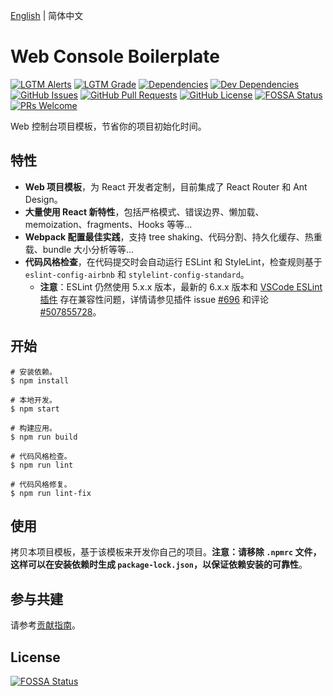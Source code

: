 [English](./README.md) | 简体中文

# Web Console Boilerplate

[![LGTM Alerts](https://img.shields.io/lgtm/alerts/github/NicolasSchwarzer/web-console-boilerplate)](https://lgtm.com/projects/g/NicolasSchwarzer/web-console-boilerplate/alerts/) [![LGTM Grade](https://img.shields.io/lgtm/grade/javascript/github/NicolasSchwarzer/web-console-boilerplate)](https://lgtm.com/projects/g/NicolasSchwarzer/web-console-boilerplate/alerts/) [![Dependencies](https://img.shields.io/david/NicolasSchwarzer/web-console-boilerplate)](https://david-dm.org/NicolasSchwarzer/web-console-boilerplate) [![Dev Dependencies](https://img.shields.io/david/dev/NicolasSchwarzer/web-console-boilerplate)](https://david-dm.org/NicolasSchwarzer/web-console-boilerplate?type=dev) [![GitHub Issues](https://img.shields.io/github/issues/NicolasSchwarzer/web-console-boilerplate)](https://github.com/NicolasSchwarzer/web-console-boilerplate/issues) [![GitHub Pull Requests](https://img.shields.io/github/issues-pr/NicolasSchwarzer/web-console-boilerplate)](https://github.com/NicolasSchwarzer/web-console-boilerplate/pulls) [![GitHub License](https://img.shields.io/github/license/NicolasSchwarzer/web-console-boilerplate)](https://github.com/NicolasSchwarzer/web-console-boilerplate/blob/master/LICENSE) [![FOSSA Status](https://app.fossa.io/api/projects/git%2Bgithub.com%2FNicolasSchwarzer%2Fweb-console-boilerplate.svg?type=shield)](https://app.fossa.io/projects/git%2Bgithub.com%2FNicolasSchwarzer%2Fweb-console-boilerplate?ref=badge_shield) [![PRs Welcome](https://img.shields.io/badge/PRs-welcome-brightgreen.svg)](./CONTRIBUTING_zh-CN.md#%E7%AC%AC%E4%B8%80%E6%AC%A1%E8%B4%A1%E7%8C%AE)

Web 控制台项目模板，节省你的项目初始化时间。

## 特性

* **Web 项目模板**，为 React 开发者定制，目前集成了 React Router 和 Ant Design。
* **大量使用 React 新特性**，包括严格模式、错误边界、懒加载、memoization、fragments、Hooks 等等...
* **Webpack 配置最佳实践**，支持 tree shaking、代码分割、持久化缓存、热重载、bundle 大小分析等等...
* **代码风格检查**，在代码提交时会自动运行 ESLint 和 StyleLint，检查规则基于 `eslint-config-airbnb` 和 `stylelint-config-standard`。
  * **注意**：ESLint 仍然使用 5.x.x 版本，最新的 6.x.x 版本和 [VSCode ESLint 插件](https://marketplace.visualstudio.com/items?itemName=dbaeumer.vscode-eslint) 存在兼容性问题，详情请参见插件 issue [#696](https://github.com/microsoft/vscode-eslint/issues/696) 和评论 [#507855728](https://github.com/microsoft/vscode-eslint/issues/696#issuecomment-507855728)。

## 开始

```shell
# 安装依赖。
$ npm install

# 本地开发。
$ npm start

# 构建应用。
$ npm run build

# 代码风格检查。
$ npm run lint

# 代码风格修复。
$ npm run lint-fix
```

## 使用

拷贝本项目模板，基于该模板来开发你自己的项目。**注意：请移除 `.npmrc` 文件，这样可以在安装依赖时生成 `package-lock.json`，以保证依赖安装的可靠性**。

## 参与共建

请参考[贡献指南](./CONTRIBUTING_zh-CN.md)。

## License

[![FOSSA Status](https://app.fossa.io/api/projects/git%2Bgithub.com%2FNicolasSchwarzer%2Fweb-console-boilerplate.svg?type=large)](https://app.fossa.io/projects/git%2Bgithub.com%2FNicolasSchwarzer%2Fweb-console-boilerplate?ref=badge_large)
